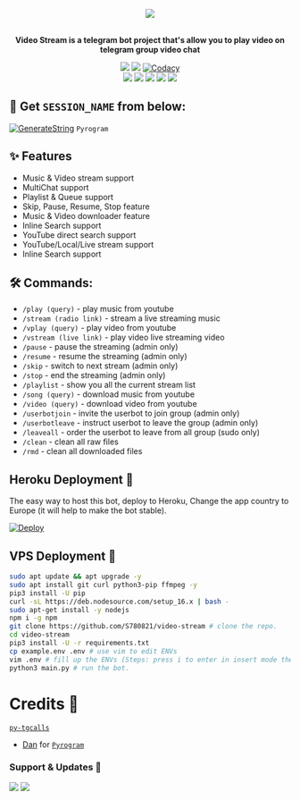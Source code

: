 <p align="center"><a href="https://t.me/XMARTY_VC_PLAYER_BOT">
    <img src="https://telegra.ph/file/51452e860abb8e7ad6890.jpg"></a></p>
<p align="center">
    <br><b>Video Stream is a telegram bot project that's allow you to play video on telegram group video chat</b><br>
</p>
<p align="center">
    <a href="https://www.python.org/" alt="made-with-python"> <img src="https://img.shields.io/badge/Made%20with-Python-black.svg?style=flat-square&logo=python&logoColor=blue&color=red" /></a>
    <a href="https://github.com/S780821/video-stream/graphs/commit-activity" alt="Maintenance"> <img src="https://img.shields.io/badge/Maintained%3F-yes-red.svg?style=flat-square" /></a>
    <a href="https://app.codacy.com/gh/S780821/video-stream/dashboard"> <img src="https://img.shields.io/codacy/grade/a723cb464d5a4d25be3152b5d71de82d?color=red&logo=codacy&style=flat-square" alt="Codacy" /></a><br>
    <a href="https://github.com/S780821/video-stream"> <img src="https://img.shields.io/github/repo-size/S780821/video-stream?color=red&logo=github&logoColor=blue&style=flat-square" /></a>
    <a href="https://github.com/S780821/video-stream/commits/main"> <img src="https://img.shields.io/github/last-commit/S780821/video-stream?color=red&logo=github&logoColor=blue&style=flat-square" /></a>
    <a href="https://github.com/S780821/video-stream/issues"> <img src="https://img.shields.io/github/issues/S780821/video-stream?color=red&logo=github&logoColor=blue&style=flat-square" /></a>
    <a href="https://github.com/S780821/video-stream/network/members"> <img src="https://img.shields.io/github/forks/S780821/video-stream?color=red&logo=github&logoColor=blue&style=flat-square" /></a>  
    <a href="https://github.com/S780821/video-stream/network/members"> <img src="https://img.shields.io/github/stars/S780821/video-stream?color=red&logo=github&logoColor=blue&style=flat-square" /></a>  
</p>

## 🧪 Get `SESSION_NAME` from below:

[![GenerateString](https://img.shields.io/badge/repl.it-generateString-yellowgreen)](https://replit.com/@S780821/PyrogramSession) ``Pyrogram``

## ✨ Features
- Music & Video stream support
- MultiChat support
- Playlist & Queue support
- Skip, Pause, Resume, Stop feature
- Music & Video downloader feature
- Inline Search support
- YouTube direct search support
- YouTube/Local/Live stream support
- Inline Search support

## 🛠 Commands:
- `/play (query)` - play music from youtube
- `/stream (radio link)` - stream a live streaming music
- `/vplay (query)` - play video from youtube
- `/vstream (live link)` - play video live streaming video
- `/pause` - pause the streaming (admin only)
- `/resume` - resume the streaming (admin only)
- `/skip` - switch to next stream (admin only)
- `/stop` - end the streaming (admin only)
- `/playlist` - show you all the current stream list
- `/song (query)` - download music from youtube
- `/video (query)` - download video from youtube
- `/userbotjoin` - invite the userbot to join group (admin only)
- `/userbotleave` - instruct userbot to leave the group (admin only)
- `/leaveall` - order the userbot to leave from all group (sudo only)
- `/clean` - clean all raw files
- `/rmd` - clean all downloaded files

## Heroku Deployment 💜
The easy way to host this bot, deploy to Heroku, Change the app country to Europe (it will help to make the bot stable).

[![Deploy](https://www.herokucdn.com/deploy/button.svg)](https://heroku.com/deploy?template=https://github.com/S780821/video-stream)

## VPS Deployment 📡

```sh
sudo apt update && apt upgrade -y
sudo apt install git curl python3-pip ffmpeg -y
pip3 install -U pip
curl -sL https://deb.nodesource.com/setup_16.x | bash -
sudo apt-get install -y nodejs
npm i -g npm
git clone https://github.com/S780821/video-stream # clone the repo.
cd video-stream
pip3 install -U -r requirements.txt
cp example.env .env # use vim to edit ENVs
vim .env # fill up the ENVs (Steps: press i to enter in insert mode then edit the file. Press Esc to exit the editing mode then type :wq! and press Enter key to save the file).
python3 main.py # run the bot.
```

# Credits 💖
 [``py-tgcalls``](https://github.com/pytgcalls/pytgcalls)
- [Dan](https://github.com/delivrance) for [``Pyrogram``](https://github.com/pyrogram)

### Support & Updates 🎑
<a href="https://t.me/xmarty_support"><img src="https://img.shields.io/badge/Join-Group%20Support-blue.svg?style=for-the-badge&logo=Telegram"></a> <a href="https://t.me/levinachannel"><img src="https://img.shields.io/badge/Join-Updates%20Channel-blue.svg?style=for-the-badge&logo=Telegram"></a>
